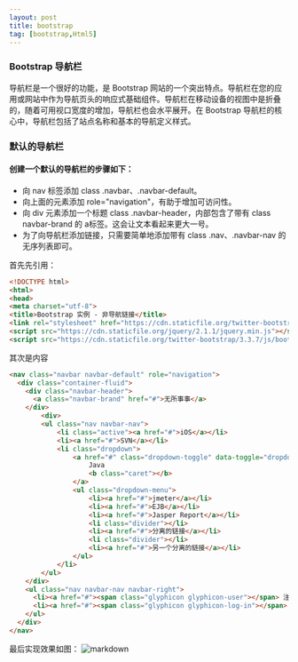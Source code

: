 ```yaml
---
layout: post
title: bootstrap
tag: [bootstrap,Html5]
---
```





### Bootstrap 导航栏
导航栏是一个很好的功能，是 Bootstrap 网站的一个突出特点。导航栏在您的应用或网站中作为导航页头的响应式基础组件。导航栏在移动设备的视图中是折叠的，随着可用视口宽度的增加，导航栏也会水平展开。在 Bootstrap 导航栏的核心中，导航栏包括了站点名称和基本的导航定义样式。



### 默认的导航栏
#### 创建一个默认的导航栏的步骤如下：
- 向 nav 标签添加 class .navbar、.navbar-default。
- 向上面的元素添加 role="navigation"，有助于增加可访问性。
- 向 div 元素添加一个标题 class .navbar-header，内部包含了带有 class navbar-brand 的 a标签。这会让文本看起来更大一号。
- 为了向导航栏添加链接，只需要简单地添加带有 class .nav、.navbar-nav 的无序列表即可。

首先先引用：
```html
<!DOCTYPE html>
<html>
<head>
<meta charset="utf-8">
<title>Bootstrap 实例 - 非导航链接</title>
<link rel="stylesheet" href="https://cdn.staticfile.org/twitter-bootstrap/3.3.7/css/bootstrap.min.css">
<script src="https://cdn.staticfile.org/jquery/2.1.1/jquery.min.js"></script>
<script src="https://cdn.staticfile.org/twitter-bootstrap/3.3.7/js/bootstrap.min.js"></script>
```
其次是内容
```html
<nav class="navbar navbar-default" role="navigation">
  <div class="container-fluid">
    <div class="navbar-header">
      <a class="navbar-brand" href="#">无所事事</a>
    </div>
        <div>
        <ul class="nav navbar-nav">
            <li class="active"><a href="#">iOS</a></li>
            <li><a href="#">SVN</a></li>
            <li class="dropdown">
                <a href="#" class="dropdown-toggle" data-toggle="dropdown">
                    Java 
                    <b class="caret"></b>
                </a>
                <ul class="dropdown-menu">
                    <li><a href="#">jmeter</a></li>
                    <li><a href="#">EJB</a></li>
                    <li><a href="#">Jasper Report</a></li>
                    <li class="divider"></li>
                    <li><a href="#">分离的链接</a></li>
                    <li class="divider"></li>
                    <li><a href="#">另一个分离的链接</a></li>
                </ul>
            </li>
        </ul>
    </div>
    <ul class="nav navbar-nav navbar-right">
      <li><a href="#"><span class="glyphicon glyphicon-user"></span> 注册</a></li>
      <li><a href="#"><span class="glyphicon glyphicon-log-in"></span> 登录</a></li>
    </ul>
  </div>
</nav>
```
最后实现效果如图：
![markdown]({{site.baseurl}}/images/bootstrap1.png "markdown")